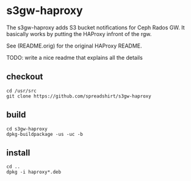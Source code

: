 # s3gw-haproxy

The s3gw-haproxy adds S3 bucket notifications for Ceph Rados GW. It basically works by
putting the HAProxy infront of the rgw.

See (README.orig) for the original HAProxy README.

TODO: write a nice readme that explains all the details

## checkout
```
cd /usr/src
git clone https://github.com/spreadshirt/s3gw-haproxy
```

## build
```
cd s3gw-haproxy
dpkg-buildpackage -us -uc -b
```

## install
```
cd ..
dpkg -i haproxy*.deb
```

